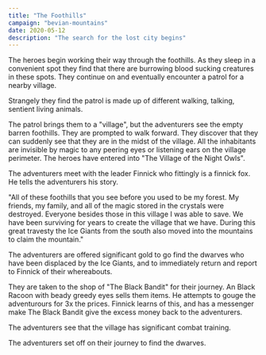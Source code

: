 ```yaml
---
title: "The Foothills"
campaign: "bevian-mountains"
date: 2020-05-12
description: "The search for the lost city begins"
---
```


The heroes begin working their way through the foothills. As they sleep in a convenient spot they find that there are burrowing blood sucking creatures in these spots. They continue on and eventually encounter a patrol for a nearby village. 

Strangely they find the patrol is made up of different walking, talking, sentient living animals.

The patrol brings them to a "village", but the adventurers see the empty barren foothills. They are prompted to walk forward. They discover that they can suddenly see that they are in the midst of the village. All the inhabitants are invisible by magic to any peering eyes or listening ears on the village perimeter. The heroes have entered into "The Village of the Night Owls".

The adventurers meet with the leader Finnick who fittingly is a finnick fox. He tells the adventurers his story. 

"All of these foothills that you see before you used to be my forest. My friends, my family, and all of the magic stored in the crystals were destroyed. Everyone besides those in this village I was able to save. We have been surviving for years to create the village that we have. During this great travesty the Ice Giants from the south also moved into the mountains to claim the mountain."

The adventurers are offered significant gold to go find the dwarves who have been displaced by the Ice Giants, and to immediately return and report to Finnick of their whereabouts. 

They are taken to the shop of "The Black Bandit" for their journey. An Black Racoon with beady greedy eyes sells them items. He attempts to gouge the adventurours for 3x the prices. Finnick learns of this, and has a messenger make The Black Bandit give the excess money back to the adventurers. 

The adventurers see that the village has significant combat training.

The adventurers set off on their journey to find the dwarves.